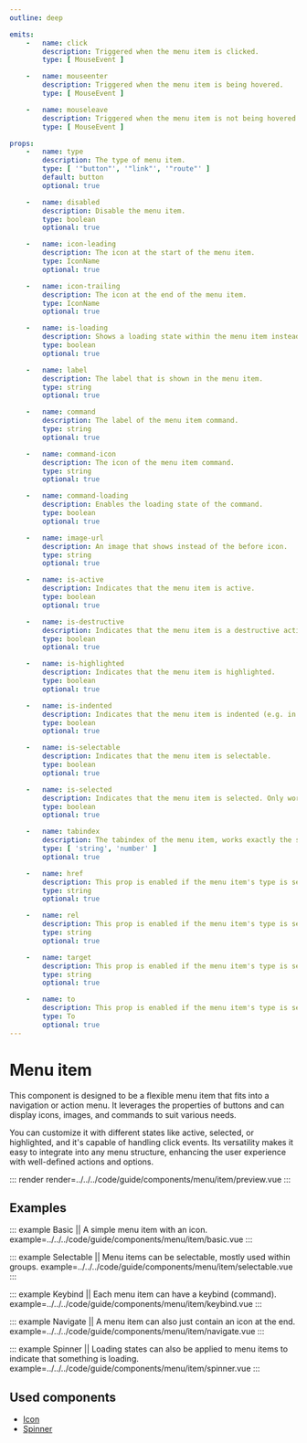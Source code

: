```yaml
---
outline: deep

emits:
    -   name: click
        description: Triggered when the menu item is clicked.
        type: [ MouseEvent ]

    -   name: mouseenter
        description: Triggered when the menu item is being hovered.
        type: [ MouseEvent ]

    -   name: mouseleave
        description: Triggered when the menu item is not being hovered anymore.
        type: [ MouseEvent ]

props:
    -   name: type
        description: The type of menu item.
        type: [ '"button"', '"link"', '"route"' ]
        default: button
        optional: true

    -   name: disabled
        description: Disable the menu item.
        type: boolean
        optional: true

    -   name: icon-leading
        description: The icon at the start of the menu item.
        type: IconName
        optional: true

    -   name: icon-trailing
        description: The icon at the end of the menu item.
        type: IconName
        optional: true

    -   name: is-loading
        description: Shows a loading state within the menu item instead of the icon at the start.
        type: boolean
        optional: true

    -   name: label
        description: The label that is shown in the menu item.
        type: string
        optional: true

    -   name: command
        description: The label of the menu item command.
        type: string
        optional: true

    -   name: command-icon
        description: The icon of the menu item command.
        type: string
        optional: true

    -   name: command-loading
        description: Enables the loading state of the command.
        type: boolean
        optional: true

    -   name: image-url
        description: An image that shows instead of the before icon.
        type: string
        optional: true

    -   name: is-active
        description: Indicates that the menu item is active.
        type: boolean
        optional: true

    -   name: is-destructive
        description: Indicates that the menu item is a destructive action.
        type: boolean
        optional: true

    -   name: is-highlighted
        description: Indicates that the menu item is highlighted.
        type: boolean
        optional: true

    -   name: is-indented
        description: Indicates that the menu item is indented (e.g. in a sub-menu structure).
        type: boolean
        optional: true

    -   name: is-selectable
        description: Indicates that the menu item is selectable.
        type: boolean
        optional: true

    -   name: is-selected
        description: Indicates that the menu item is selected. Only works if is-selectable is also enabled.
        type: boolean
        optional: true

    -   name: tabindex
        description: The tabindex of the menu item, works exactly the same as html.
        type: [ 'string', 'number' ]
        optional: true

    -   name: href
        description: This prop is enabled if the menu item's type is set to link. It's the same as the <a> HTML element.
        type: string
        optional: true

    -   name: rel
        description: This prop is enabled if the menu item's type is set to link. It's the same as the <a> HTML element.
        type: string
        optional: true

    -   name: target
        description: This prop is enabled if the menu item's type is set to link. It's the same as the <a> HTML element.
        type: string
        optional: true

    -   name: to
        description: This prop is enabled if the menu item's type is set to route. This integrates with Vue Router.
        type: To
        optional: true
---
```


# Menu item

This component is designed to be a flexible menu item that fits into a navigation or action menu. It leverages the properties of buttons and can display icons, images, and commands to suit various needs.

You can customize it with different states like active, selected, or highlighted, and it's capable of handling click events. Its versatility makes it easy to integrate into any menu structure, enhancing the user experience with well-defined actions and options.

::: render
render=../../../code/guide/components/menu/item/preview.vue
:::

<FrontmatterDocs/>

## Examples

::: example Basic || A simple menu item with an icon.
example=../../../code/guide/components/menu/item/basic.vue
:::

::: example Selectable || Menu items can be selectable, mostly used within groups.
example=../../../code/guide/components/menu/item/selectable.vue
:::

::: example Keybind || Each menu item can have a keybind (command).
example=../../../code/guide/components/menu/item/keybind.vue
:::

::: example Navigate || A menu item can also just contain an icon at the end.
example=../../../code/guide/components/menu/item/navigate.vue
:::

::: example Spinner || Loading states can also be applied to menu items to indicate that something is loading.
example=../../../code/guide/components/menu/item/spinner.vue
:::

## Used components

- [Icon](../icon)
- [Spinner](../spinner)
